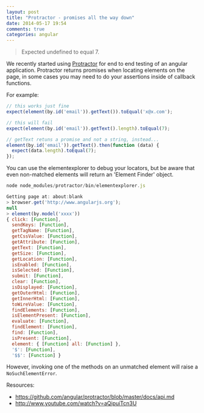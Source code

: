 ```yaml
---
layout: post
title: "Protractor - promises all the way down"
date: 2014-05-17 19:54
comments: true
categories: angular
---
```


> Expected undefined to equal 7.

We recently started using [Protractor](https://github.com/angular/protractor) for end to end testing of an angular application. Protractor returns promises when locating elements on the page, in some cases you may need to do your assertions inside of callback functions. 

For example:

```javascript
// this works just fine
expect(element(by.id('email')).getText()).toEqual('x@x.com');

// this will fail
expect(element(by.id('email')).getText().length).toEqual(7);

// getText retuns a promise and not a string, instead...
element(by.id('email')).getText().then(function (data) {
  expect(data.length).toEqual(7);
});

```

You can use the elementexplorer to debug your locators, but be aware that even non-matched elements will return an 'Element Finder' object.

```javascript
node node_modules/protractor/bin/elementexplorer.js

Getting page at: about:blank
> browser.get('http://www.angularjs.org');
null
> element(by.model('xxxx'))
{ click: [Function],
  sendKeys: [Function],
  getTagName: [Function],
  getCssValue: [Function],
  getAttribute: [Function],
  getText: [Function],
  getSize: [Function],
  getLocation: [Function],
  isEnabled: [Function],
  isSelected: [Function],
  submit: [Function],
  clear: [Function],
  isDisplayed: [Function],
  getOuterHtml: [Function],
  getInnerHtml: [Function],
  toWireValue: [Function],
  findElements: [Function],
  isElementPresent: [Function],
  evaluate: [Function],
  findElement: [Function],
  find: [Function],
  isPresent: [Function],
  element: { [Function] all: [Function] },
  '$': [Function],
  '$$': [Function] }
```

However, invoking one of the methods on an unmatched element will raise a `NoSuchElementError`.


Resources:

* https://github.com/angular/protractor/blob/master/docs/api.md 
* http://www.youtube.com/watch?v=aQipuiTcn3U